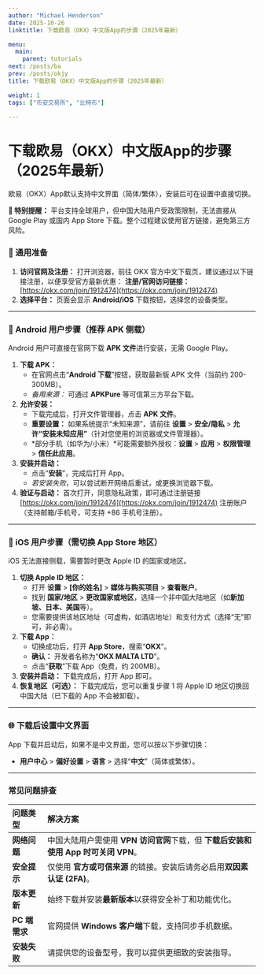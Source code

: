 ```yaml
---
author: "Michael Henderson"
date: 2025-10-26
linktitle: 下载欧易（OKX）中文版App的步骤（2025年最新）

menu:
  main:
    parent: tutorials
next: /posts/ba
prev: /posts/okjy
title: 下载欧易（OKX）中文版App的步骤（2025年最新）

weight: 1
tags: ["币安交易所", "比特币"]

---
```

# 下载欧易（OKX）中文版App的步骤（2025年最新）

欧易（OKX）App默认支持中文界面（简体/繁体），安装后可在设置中直接切换。

**🚨 特别提醒：** 平台支持全球用户，但中国大陆用户受政策限制，无法直接从 Google Play 或国内 App Store 下载。整个过程建议使用官方链接，避免第三方风险。

### 📌 通用准备

1.  **访问官网及注册：** 打开浏览器，前往 OKX 官方中文下载页，建议通过以下链接注册，以便享受官方最新优惠：
    **注册/官网访问链接：** [https://okx.com/join/1912474](https://okx.com/join/1912474)
2.  **选择平台：** 页面会显示 **Android/iOS** 下载按钮，选择您的设备类型。

---

### 📱 Android 用户步骤（推荐 APK 侧载）

Android 用户可直接在官网下载 **APK 文件**进行安装，无需 Google Play。

1.  **下载 APK：**
    * 在官网点击“**Android 下载**”按钮，获取最新版 APK 文件（当前约 200-300MB）。
    * *备用来源：* 可通过 **APKPure** 等可信第三方平台下载。
2.  **允许安装：**
    * 下载完成后，打开文件管理器，点击 **APK 文件**。
    * **重要设置：** 如果系统提示“未知来源”，请前往 **设置** > **安全/隐私** > **允许“安装未知应用”**（针对您使用的浏览器或文件管理器）。
    * *部分手机（如华为/小米）*可能需要额外授权：**设置** > **应用** > **权限管理** > **信任此应用**。
3.  **安装并启动：**
    * 点击“**安装**”，完成后打开 App。
    * *若安装失败*，可以尝试断开网络后重试，或更换浏览器下载。
4.  **验证与启动：** 首次打开，同意隐私政策，即可通过注册链接 [https://okx.com/join/1912474](https://okx.com/join/1912474) 注册账户（支持邮箱/手机号，可支持 +86 手机号注册）。

---

### 🍎 iOS 用户步骤（需切换 App Store 地区）

iOS 无法直接侧载，需要暂时更改 Apple ID 的国家或地区。

1.  **切换 Apple ID 地区：**
    * 打开 **设置** > **[你的姓名]** > **媒体与购买项目** > **查看账户**。
    * 找到 **国家/地区** > **更改国家或地区**，选择一个非中国大陆地区（如**新加坡、日本、美国**等）。
    * 您需要提供该地区地址（可虚构，如酒店地址）和支付方式（选择“无”即可，非必需）。
2.  **下载 App：**
    * 切换成功后，打开 **App Store**，搜索“**OKX**”。
    * **确认：** 开发者名称为“**OKX MALTA LTD**”。
    * 点击“**获取**”下载 App（免费，约 200MB）。
3.  **安装并启动：** 下载完成后，打开 App 即可。
4.  **恢复地区（可选）：** 下载完成后，您可以重复步骤 1 将 Apple ID 地区切换回中国大陆（已下载的 App 不会被卸载）。

---

### 🌐 下载后设置中文界面

App 下载并启动后，如果不是中文界面，您可以按以下步骤切换：

* **用户中心** > **偏好设置** > **语言** > 选择“**中文**”（简体或繁体）。

---

### 常见问题排查

| 问题类型 | 解决方案 |
| :--- | :--- |
| **网络问题** | 中国大陆用户需使用 **VPN 访问官网**下载，但 **下载后安装和使用 App 时可关闭 VPN**。 |
| **安全提示** | 仅使用 **官方或可信来源** 的链接。安装后请务必启用**双因素认证 (2FA)**。 |
| **版本更新** | 始终下载并安装**最新版本**以获得安全补丁和功能优化。 |
| **PC 端需求** | 官网提供 **Windows 客户端**下载，支持同步手机数据。 |
| **安装失败** | 请提供您的设备型号，我可以提供更细致的安装指导。 |
